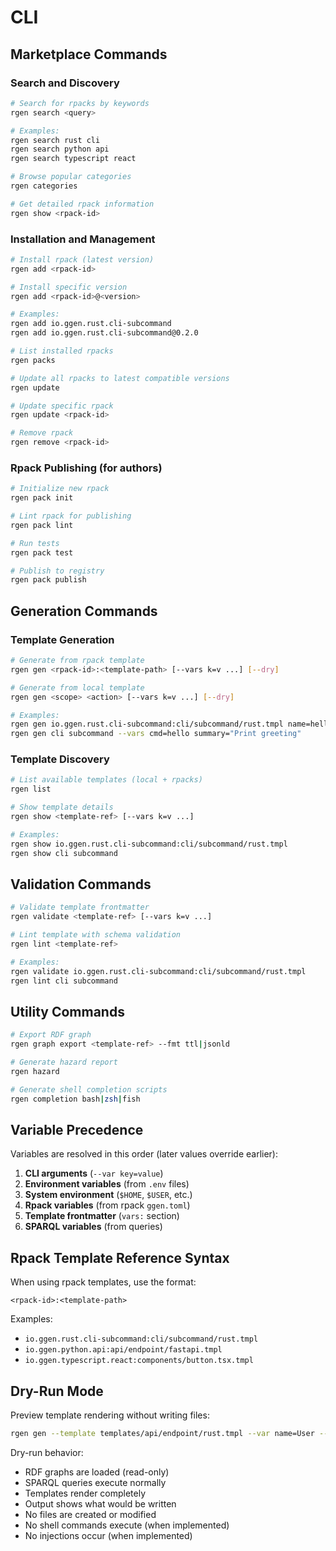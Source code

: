 # CLI

## Marketplace Commands

### Search and Discovery

```bash
# Search for rpacks by keywords
rgen search <query>

# Examples:
rgen search rust cli
rgen search python api
rgen search typescript react

# Browse popular categories
rgen categories

# Get detailed rpack information
rgen show <rpack-id>
```

### Installation and Management

```bash
# Install rpack (latest version)
rgen add <rpack-id>

# Install specific version
rgen add <rpack-id>@<version>

# Examples:
rgen add io.ggen.rust.cli-subcommand
rgen add io.ggen.rust.cli-subcommand@0.2.0

# List installed rpacks
rgen packs

# Update all rpacks to latest compatible versions
rgen update

# Update specific rpack
rgen update <rpack-id>

# Remove rpack
rgen remove <rpack-id>
```

### Rpack Publishing (for authors)

```bash
# Initialize new rpack
rgen pack init

# Lint rpack for publishing
rgen pack lint

# Run tests
rgen pack test

# Publish to registry
rgen pack publish
```

## Generation Commands

### Template Generation

```bash
# Generate from rpack template
rgen gen <rpack-id>:<template-path> [--vars k=v ...] [--dry]

# Generate from local template
rgen gen <scope> <action> [--vars k=v ...] [--dry]

# Examples:
rgen gen io.ggen.rust.cli-subcommand:cli/subcommand/rust.tmpl name=hello
rgen gen cli subcommand --vars cmd=hello summary="Print greeting"
```

### Template Discovery

```bash
# List available templates (local + rpacks)
rgen list

# Show template details
rgen show <template-ref> [--vars k=v ...]

# Examples:
rgen show io.ggen.rust.cli-subcommand:cli/subcommand/rust.tmpl
rgen show cli subcommand
```

## Validation Commands

```bash
# Validate template frontmatter
rgen validate <template-ref> [--vars k=v ...]

# Lint template with schema validation
rgen lint <template-ref>

# Examples:
rgen validate io.ggen.rust.cli-subcommand:cli/subcommand/rust.tmpl
rgen lint cli subcommand
```

## Utility Commands

```bash
# Export RDF graph
rgen graph export <template-ref> --fmt ttl|jsonld

# Generate hazard report
rgen hazard

# Generate shell completion scripts
rgen completion bash|zsh|fish
```

## Variable Precedence

Variables are resolved in this order (later values override earlier):

1. **CLI arguments** (`--var key=value`)
2. **Environment variables** (from `.env` files)
3. **System environment** (`$HOME`, `$USER`, etc.)
4. **Rpack variables** (from rpack `ggen.toml`)
5. **Template frontmatter** (`vars:` section)
6. **SPARQL variables** (from queries)

## Rpack Template Reference Syntax

When using rpack templates, use the format:

```
<rpack-id>:<template-path>
```

Examples:
- `io.ggen.rust.cli-subcommand:cli/subcommand/rust.tmpl`
- `io.ggen.python.api:api/endpoint/fastapi.tmpl`
- `io.ggen.typescript.react:components/button.tsx.tmpl`

## Dry-Run Mode

Preview template rendering without writing files:

```bash
rgen gen --template templates/api/endpoint/rust.tmpl --var name=User --dry
```

Dry-run behavior:
- RDF graphs are loaded (read-only)
- SPARQL queries execute normally
- Templates render completely
- Output shows what would be written
- No files are created or modified
- No shell commands execute (when implemented)
- No injections occur (when implemented)
